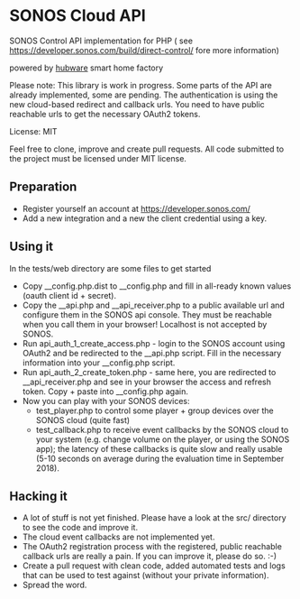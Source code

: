 # SONOS Cloud API

SONOS Control API implementation for PHP ( see https://developer.sonos.com/build/direct-control/ fore more information)

powered by <a href="http://hubware.house">hubware</a> smart home factory

Please note: This library is work in progress. Some parts of the API are already implemented, some are pending. 
The authentication is using the new cloud-based redirect and callback urls. You need to have public reachable
urls to get the necessary OAuth2 tokens.

License: MIT

Feel free to clone, improve and create pull requests. All code submitted to the project must be licensed under MIT license.


## Preparation
* Register yourself an account at https://developer.sonos.com/
* Add a new integration and a new the client credential using a key. 

## Using it
In the tests/web directory are some files to get started
* Copy __config.php.dist to __config.php and fill in all-ready known values (oauth client id + secret).
* Copy the __api.php and __api_receiver.php to a public available url and configure them in the SONOS api console. They must be reachable when you call them in your browser! Localhost is not accepted by SONOS.
* Run api_auth_1_create_access.php - login to the SONOS account using OAuth2 and be redirected to the __api.php script. Fill in the necessary information into your __config.php script.
* Run api_auth_2_create_token.php - same here, you are redirected to __api_receiver.php and see in your browser the access and refresh token. Copy + paste into __config.php again.
* Now you can play with your SONOS devices:
  * test_player.php to control some player + group devices over the SONOS cloud (quite fast)
  * test_callback.php to receive event callbacks by the SONOS cloud to your system (e.g. change volume on the player, or using the SONOS app); the latency of these callbacks is quite slow and really usable (5-10 seconds on average during the evaluation time in September 2018). 
  
## Hacking it
* A lot of stuff is not yet finished. Please have a look at the src/ directory to see the code and improve it.
* The cloud event callbacks are not implemented yet.
* The OAuth2 registration process with the registered, public reachable callback urls are really a pain. If you can improve it, please do so. :-)
* Create a pull request with clean code, added automated tests and logs that can be used to test against (without your private information).
* Spread the word.
